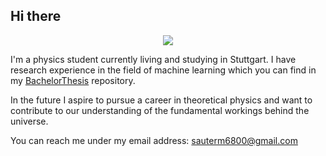 ## Hi there

<p align="center">
  <img src="https://media4.giphy.com/media/v1.Y2lkPTc5MGI3NjExNnQyaGFwNzllODhqczF2OWhxN3l5M3c2enE0bGg5aXh4dnA1MHowMCZlcD12MV9pbnRlcm5hbF9naWZfYnlfaWQmY3Q9Zw/OTzoDNc7O7wJi/giphy.webp" />
</p>

I'm a physics student currently living and studying in Stuttgart.
I have research experience in the field of machine learning which you can find in my [BachelorThesis](https://github.com/ma-sauter/BachelorsThesis/blob/fd76ca689ef2c40fe56ad547bd89e4352719c5ca/main.pdf) repository.

In the future I aspire to pursue a career in theoretical physics and want to contribute to our understanding of the fundamental workings behind the universe.

You can reach me under my email address: [sauterm6800@gmail.com](mailto:sauterm6800@gmail.com)
<!--
**ma-sauter/ma-sauter** is a ✨ _special_ ✨ repository because its `README.md` (this file) appears on your GitHub profile.

Here are some ideas to get you started:

- 🔭 I’m currently working on ...
- 🌱 I’m currently learning ...
- 👯 I’m looking to collaborate on ...
- 🤔 I’m looking for help with ...
- 💬 Ask me about ...
- 📫 How to reach me: ...
- 😄 Pronouns: ...
- ⚡ Fun fact: ...
-->
